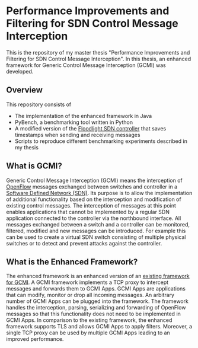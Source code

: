 
# Performance Improvements and Filtering for SDN Control Message Interception
This is the repository of my master thesis "Performance Improvements and Filtering for SDN Control Message Interception". In this thesis, an enhanced framework for Generic Control Message Interception (GCMI) was developed.

## Overview
This repository consists of
 - The implementation of the enhanced framework in Java
 - PyBench, a benchmarking tool written in Python
 - A modified version of the [Floodlight SDN controller](https://github.com/floodlight/floodlight) that saves timestamps when sending and receiving messages
 - Scripts to reproduce different benchmarking experiments described in my thesis
 
## What is GCMI?
Generic Control Message Interception (GCMI) means the interception of [OpenFlow](https://www.opennetworking.org/software-defined-standards/specifications/) messages exchanged between switches and controller in a [Software Defined Network (SDN)](https://en.wikipedia.org/wiki/Software-defined_networking). Its purpose is to allow the implementation of additional functionality based on the interception and modification of existing control messages. The interception of messages at this point enables applications that cannot be implemented by a regular SDN application connected to the controller via the northbound interface. All messages exchanged between a switch and a controller can be monitored, filtered, modified and new messages can be introduced. For example this can be used to create a virtual SDN switch consisting of multiple physical switches or to detect and prevent attacks against the controller.

## What is the Enhanced Framework?
The enhanced framework is an enhanced version of an [existing framework for GCMI](https://github.com/kit-tm/gcmi). A GCMI framework implements a TCP proxy to intercept messages and forwards them to GCMI Apps. GCMI Apps are applications that can modify, monitor or drop all incoming messages. An arbitrary number of GCMI Apps can be plugged into the framework. The framework handles the interception, parsing, serializing and forwarding of OpenFlow messages so that this functionality does not need to be implemented in GCMI Apps. In comparison to the existing framework, the enhanced framework supports TLS and allows GCMI Apps to apply filters. Moreover, a single TCP proxy can be used by multiple GCMI Apps leading to an improved performance.
